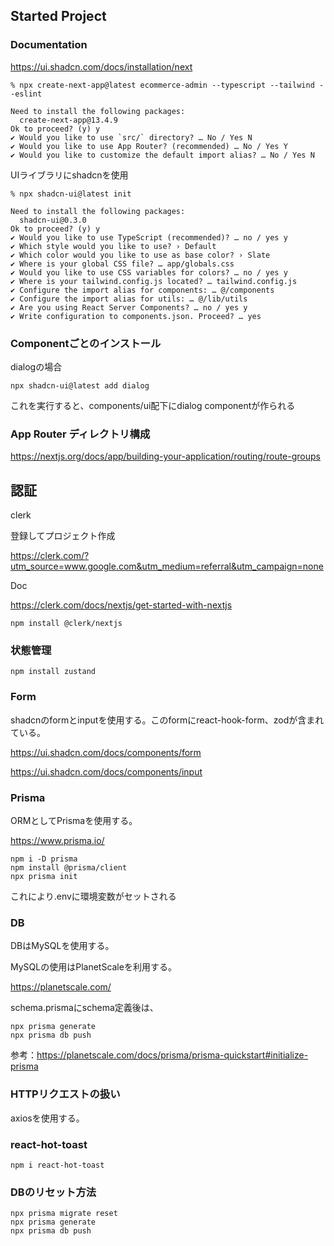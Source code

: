 ## Started Project

### Documentation

https://ui.shadcn.com/docs/installation/next

```
% npx create-next-app@latest ecommerce-admin --typescript --tailwind --eslint

Need to install the following packages:
  create-next-app@13.4.9
Ok to proceed? (y) y
✔ Would you like to use `src/` directory? … No / Yes N
✔ Would you like to use App Router? (recommended) … No / Yes Y
✔ Would you like to customize the default import alias? … No / Yes N
```

UIライブラリにshadcnを使用

```
% npx shadcn-ui@latest init

Need to install the following packages:
  shadcn-ui@0.3.0
Ok to proceed? (y) y
✔ Would you like to use TypeScript (recommended)? … no / yes y
✔ Which style would you like to use? › Default
✔ Which color would you like to use as base color? › Slate
✔ Where is your global CSS file? … app/globals.css
✔ Would you like to use CSS variables for colors? … no / yes y
✔ Where is your tailwind.config.js located? … tailwind.config.js
✔ Configure the import alias for components: … @/components
✔ Configure the import alias for utils: … @/lib/utils
✔ Are you using React Server Components? … no / yes y
✔ Write configuration to components.json. Proceed? … yes
```

### Componentごとのインストール

dialogの場合

`npx shadcn-ui@latest add dialog`

これを実行すると、components/ui配下にdialog componentが作られる


### App Router ディレクトリ構成

https://nextjs.org/docs/app/building-your-application/routing/route-groups


## 認証

clerk

登録してプロジェクト作成

https://clerk.com/?utm_source=www.google.com&utm_medium=referral&utm_campaign=none

Doc

https://clerk.com/docs/nextjs/get-started-with-nextjs


`npm install @clerk/nextjs`


### 状態管理

`npm install zustand`


### Form

shadcnのformとinputを使用する。このformにreact-hook-form、zodが含まれている。

https://ui.shadcn.com/docs/components/form

https://ui.shadcn.com/docs/components/input


### Prisma

ORMとしてPrismaを使用する。

https://www.prisma.io/

```
npm i -D prisma
npm install @prisma/client
npx prisma init
```
これにより.envに環境変数がセットされる

### DB

DBはMySQLを使用する。

MySQLの使用はPlanetScaleを利用する。

https://planetscale.com/

schema.prismaにschema定義後は、

```
npx prisma generate
npx prisma db push
```

参考：https://planetscale.com/docs/prisma/prisma-quickstart#initialize-prisma

### HTTPリクエストの扱い

axiosを使用する。

### react-hot-toast

`npm i react-hot-toast`

### DBのリセット方法

```
npx prisma migrate reset
npx prisma generate
npx prisma db push
```
